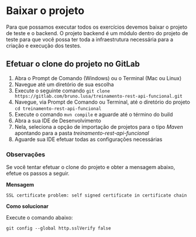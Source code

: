 # Baixar o projeto

Para que possamos executar todos os exercícios devemos baixar o projeto de teste e o backend.
O projeto backend é um módulo dentro do projeto de teste para que você possa ter toda a infraestrutura necessária para a criação e execução dos testes.

## Efetuar o clone do projeto no GitLab

1. Abra o Prompt de Comando (Windows) ou o Terminal (Mac ou Linux)
2. Navegue até um diretório de sua escolha
3. Execute o seguinte comando `git clone https://gitlab.com/bruno.lusa/treinamento-rest-api-funcional.git`
4. Navegue, via Prompt de Comando ou Terminal, até o diretório do projeto `cd treinamento-rest-api-funcional`
5. Execute o comando `mvn compile` e aguarde até o término do build
6. Abra a sua IDE de Desenvolvimento
7. Nela, seleciona a opção de importação de projetos para o tipo _Maven_ apontando para a pasta _treinamento-rest-api-funcional_
8. Aguarde sua IDE efetuar todas as configurações necessárias

### Observações

Se você tentar efetuar o clone do projeto e obter a mensagem abaixo, efetue os passos a seguir.

**Mensagem**

`SSL certificate problem: self signed certificate in certificate chain`

**Como solucionar**

Execute o comando abaixo:

`git config --global http.sslVerify false`
